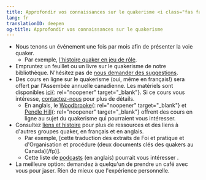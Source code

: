 ```yaml
---
title: Approfondir vos connaissances sur le quakerisme <i class="fas fa-arrow-circle-right fa-fw color-1-dark-text"></i>
lang: fr
translationID: deepen
og-title: Approfondir vos connaissances sur le quakerisme
---
```

* Nous tenons un événement une fois par mois afin de présenter la voie quaker.
  * Par exemple, [l'histoire quaker en jeu de rôle](/2020/01/14/histoire-quaker).
* Empruntez un feuillet ou un livre sur le quakerisme de notre bibliothèque. N'hésitez pas de [nous demander des suggestions](/contact-fr).
* Des cours en ligne sur le quakerisme (oui, même en français!) sera offert par l'Assembée annuelle canadienne. Les matériels sont disponibles [ici](https://quaker.ca/publication/introduction-aux-quakers-et-a-leur-culte-non-programme/){: rel="noopener" target="_blank"}. Si ce cours vous intéresse, [contactez-nous](/contact-fr) pour plus de détails.
  * En anglais, le [Woodbrooke](https://moodle.woodbrooke.org.uk/?){: rel="noopener" target="_blank"} et [Pendle Hill](https://pendlehill.org/learn/workshops-courses-events/){: rel="noopener" target="_blank"} offrent des cours en ligne au sujet du quakerisme qui pourraient vous intéresser.
* Consultez [liens et histoire](/liens_histoire) pour plus de ressources et des liens à d'autres groupes quaker, en français et en anglais.
  * Par exemple, [cette traduction des extraits de Foi et pratique et d'Organisation et procédure (deux documents clés des quakers au Canada)(/fp)].
  * Cette liste de [podcasts](/étape_suivante/podcasts-fr) (en anglais) pourrait vous intéresser .
* La meilleure option: demandez à quelqu'un de prendre un café avec vous pour jaser. Rien de mieux que l'expérience personnelle.
